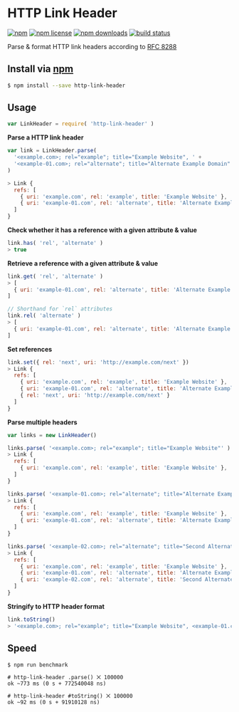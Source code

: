 # HTTP Link Header
[![npm](https://img.shields.io/npm/v/http-link-header.svg?style=flat-square)](https://npmjs.com/http-link-header)
[![npm license](https://img.shields.io/npm/l/http-link-header.svg?style=flat-square)](https://npmjs.com/http-link-header)
[![npm downloads](https://img.shields.io/npm/dm/http-link-header.svg?style=flat-square)](https://npmjs.com/http-link-header)
[![build status](https://img.shields.io/travis/jhermsmeier/node-http-link-header.svg?style=flat-square)](https://travis-ci.org/jhermsmeier/node-http-link-header)

Parse & format HTTP link headers according to [RFC 8288]

[RFC 5988]: https://tools.ietf.org/html/rfc5988
[RFC 8288]: https://tools.ietf.org/html/rfc8288

## Install via [npm](https://npmjs.com)

```sh
$ npm install --save http-link-header
```

## Usage

```js
var LinkHeader = require( 'http-link-header' )
```

**Parse a HTTP link header**

```js
var link = LinkHeader.parse(
  '<example.com>; rel="example"; title="Example Website", ' +
  '<example-01.com>; rel="alternate"; title="Alternate Example Domain"'
)

> Link {
  refs: [
    { uri: 'example.com', rel: 'example', title: 'Example Website' },
    { uri: 'example-01.com', rel: 'alternate', title: 'Alternate Example Domain' },
  ]
}
```

**Check whether it has a reference with a given attribute & value**

```js
link.has( 'rel', 'alternate' )
> true
```

**Retrieve a reference with a given attribute & value**

```js
link.get( 'rel', 'alternate' )
> [
  { uri: 'example-01.com', rel: 'alternate', title: 'Alternate Example Domain' }
]
```
```js
// Shorthand for `rel` attributes
link.rel( 'alternate' )
> [
  { uri: 'example-01.com', rel: 'alternate', title: 'Alternate Example Domain' }
]
```

**Set references**

```js
link.set({ rel: 'next', uri: 'http://example.com/next' })
> Link {
  refs: [
    { uri: 'example.com', rel: 'example', title: 'Example Website' },
    { uri: 'example-01.com', rel: 'alternate', title: 'Alternate Example Domain' },
    { rel: 'next', uri: 'http://example.com/next' }
  ]
}
```

**Parse multiple headers**

```js
var links = new LinkHeader()

links.parse( '<example.com>; rel="example"; title="Example Website"' )
> Link {
  refs: [
    { uri: 'example.com', rel: 'example', title: 'Example Website' },
  ]
}

links.parse( '<example-01.com>; rel="alternate"; title="Alternate Example Domain"' )
> Link {
  refs: [
    { uri: 'example.com', rel: 'example', title: 'Example Website' },
    { uri: 'example-01.com', rel: 'alternate', title: 'Alternate Example Domain' },
  ]
}

links.parse( '<example-02.com>; rel="alternate"; title="Second Alternate Example Domain"' )
> Link {
  refs: [
    { uri: 'example.com', rel: 'example', title: 'Example Website' },
    { uri: 'example-01.com', rel: 'alternate', title: 'Alternate Example Domain' },
    { uri: 'example-02.com', rel: 'alternate', title: 'Second Alternate Example Domain' },
  ]
}
```

**Stringify to HTTP header format**

```js
link.toString()
> '<example.com>; rel="example"; title="Example Website", <example-01.com>; rel="alternate"; title="Alternate Example Domain"'
```

## Speed

```
$ npm run benchmark
```

```
# http-link-header .parse() ⨉ 100000
ok ~773 ms (0 s + 772540048 ns)

# http-link-header #toString() ⨉ 100000
ok ~92 ms (0 s + 91910128 ns)
```
